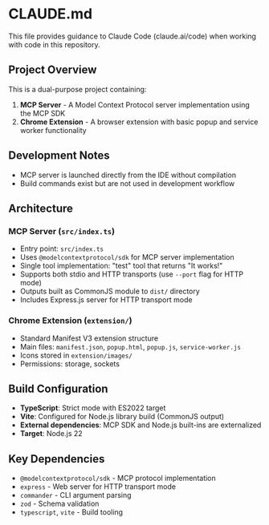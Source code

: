 # CLAUDE.md

This file provides guidance to Claude Code (claude.ai/code) when working with code in this repository.

## Project Overview

This is a dual-purpose project containing:

1. **MCP Server** - A Model Context Protocol server implementation using the MCP SDK
2. **Chrome Extension** - A browser extension with basic popup and service worker functionality

## Development Notes

- MCP server is launched directly from the IDE without compilation
- Build commands exist but are not used in development workflow

## Architecture

### MCP Server (`src/index.ts`)

- Entry point: `src/index.ts`
- Uses `@modelcontextprotocol/sdk` for MCP server implementation
- Single tool implementation: "test" tool that returns "It works!"
- Supports both stdio and HTTP transports (use `--port` flag for HTTP mode)
- Outputs built as CommonJS module to `dist/` directory
- Includes Express.js server for HTTP transport mode

### Chrome Extension (`extension/`)

- Standard Manifest V3 extension structure
- Main files: `manifest.json`, `popup.html`, `popup.js`, `service-worker.js`
- Icons stored in `extension/images/`
- Permissions: storage, sockets

## Build Configuration

- **TypeScript**: Strict mode with ES2022 target
- **Vite**: Configured for Node.js library build (CommonJS output)
- **External dependencies**: MCP SDK and Node.js built-ins are externalized
- **Target**: Node.js 22

## Key Dependencies

- `@modelcontextprotocol/sdk` - MCP protocol implementation
- `express` - Web server for HTTP transport mode
- `commander` - CLI argument parsing
- `zod` - Schema validation
- `typescript`, `vite` - Build tooling
